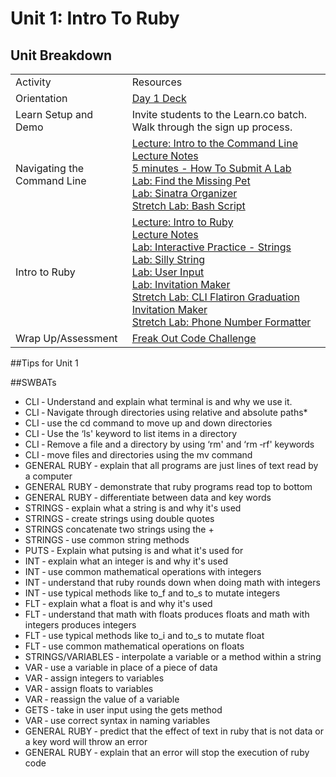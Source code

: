 # Unit 1: Intro To Ruby

## Unit Breakdown


<table>
    <tr>
        <td>Activity</td>
        <td>Resources</td>
    </tr>
    <tr>
        <td>Orientation</td>
        <td>
            <a href="https://docs.google.com/presentation/d/1mlaIykpMkEtuGoOOKpup_dcJGLfew3RGAL3rHlwvQmg/edit#slide=id.p">Day 1 Deck</a>
        </td>
    </tr>
    <tr>
        <td>Learn Setup and Demo</td>
        <td>
           Invite students to the Learn.co batch. Walk through the sign up process.
        </td>
    </tr>
    <tr>
        <td>Navigating the Command Line</td>
        <td>
            <a href="lectures/intro-to-command-line/LECTURE.md">Lecture: Intro to the Command Line</a></br>
            <a href="lectures/intro-to-command-line">Lecture Notes</a></br>
            <a href="lectures/complete-a-lab/LECTURE.MD">5 minutes - How To Submit A Lab</a><br>
            <a href="https://GitHub.com/learn-co-curriculum/find-missing-pet">Lab: Find the Missing Pet</a></br>
            <a href="https://GitHub.com/learn-co-curriculum/hs-sinatra-organizer">Lab: Sinatra Organizer</a></br>
            <a href="https://GitHub.com/learn-co-curriculum/hs-advanced-cli">Stretch Lab: Bash Script</a>
        </td>
    </tr>
    <tr>
        <td>Intro to Ruby</td>
        <td>
            <a href="lectures/intro-to-ruby/LECTURE.md">Lecture: Intro to Ruby</a></br>
            <a href="lectures/intro-to-ruby">Lecture Notes</a></br>
            <a href="https://GitHub.com/learn-co-curriculum/hs-strings-mini-lab">Lab: Interactive Practice - Strings</a></br>
            <a href="https://github.com/learn-co-curriculum/silly_string">Lab: Silly String</a><br>
            <a href="https://GitHub.com/learn-co-curriculum/hs-user-input-mini-lab">Lab: User Input</a></br>
            <a href="https://GitHub.com/learn-co-curriculum/hs-invitation-maker-lab">Lab: Invitation Maker</a></br>
            <a href="https://github.com/learn-co-curriculum/hs-user-input-flatiron-graduation-invititation">Stretch Lab: CLI Flatiron Graduation Invitation Maker</a></br>
            <a href="https://GitHub.com/learn-co-curriculum/hs-phone-number-formatter">Stretch Lab: Phone Number Formatter</a>
        </td>
    </tr>
    <tr>
        <td>Wrap Up/Assessment</td>
        <td>
            <a href="https://github.com/learn-co-curriculum/hs-intro-ruby-code-challenge-1"> Freak Out Code Challenge</a>
        </td>
    </tr>
</table>

##Tips for Unit 1

##SWBATs
+ CLI ‐ Understand and explain what terminal is and why we use it.
+ CLI ‐ Navigate through directories using relative and absolute paths*
+ CLI ‐ use the cd command to move up and down directories
+ CLI ‐ Use the ‘ls' keyword to list items in a directory
+ CLI ‐ Remove a file and a directory by using ‘rm' and ‘rm ‐rf' keywords
+ CLI ‐ move files and directories using the mv command
+ GENERAL RUBY ‐ explain that all programs are just lines of text read by a computer
+ GENERAL RUBY ‐ demonstrate that ruby programs read top to bottom
+ GENERAL RUBY ‐ differentiate between data and key words
+ STRINGS ‐ explain what a string is and why it's used
+ STRINGS ‐ create strings using double quotes
+ STRINGS concatenate two strings using the +
+ STRINGS ‐ use common string methods
+ PUTS ‐ Explain what putsing is and what it's used for
+ INT ‐ explain what an integer is and why it's used
+ INT ‐ use common mathematical operations with integers
+ INT ‐ understand that ruby rounds down when doing math with integers
+ INT ‐ use typical methods like to_f and to_s to mutate integers
+ FLT ‐ explain what a float is and why it's used
+ FLT ‐ understand that math with floats produces floats and math with integers produces integers
+ FLT ‐ use typical methods like to_i and to_s to mutate float
+ FLT ‐ use common mathematical operations on floats
+ STRINGS/VARIABLES ‐ interpolate a variable or a method within a string
+ VAR ‐ use a variable in place of a piece of data
+ VAR ‐ assign integers to variables
+ VAR ‐ assign floats to variables
+ VAR ‐ reassign the value of a variable
+ GETS ‐ take in user input using the gets method
+ VAR ‐ use correct syntax in naming variables
+ GENERAL RUBY ‐ predict that the effect of text in ruby that is not data or a key word will throw an error
+ GENERAL RUBY ‐ explain that an error will stop the execution of ruby code
